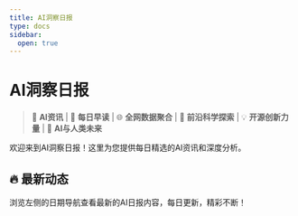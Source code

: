 ```yaml
---
title: AI洞察日报
type: docs
sidebar:
  open: true
---
```


# AI洞察日报

> 🤖 **AI资讯** | 📰 **每日早读** | 🌐 **全网数据聚合** | 🔬 **前沿科学探索** | 💡 **开源创新力量** | 🚀 **AI与人类未来**

欢迎来到AI洞察日报！这里为您提供每日精选的AI资讯和深度分析。

## 🔥 最新动态

浏览左侧的日期导航查看最新的AI日报内容，每日更新，精彩不断！
